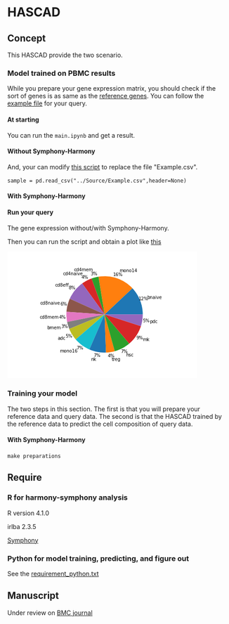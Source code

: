 # HASCAD
## Concept
This HASCAD provide the two scenario.

### Model trained on PBMC results
While you prepare your gene expression matrix, you should check if the sort of genes is as same as the [reference genes](https://github.com/holiday01/HASCAD/blob/main/Source/gene.csv).
You can follow the [example file](https://github.com/holiday01/HASCAD/blob/main/Source/Example.csv) for your query.

#### At starting
You can run the `main.ipynb` and get a result.

#### Without Symphony-Harmony
And, your can modify [this script](https://github.com/holiday01/HASCAD/blob/main/Model/main.ipynb) to replace the file "Example.csv".
```
sample = pd.read_csv("../Source/Example.csv",header=None)
```
#### With Symphony-Harmony



#### Run your query
The gene expression without/with Symphony-Harmony.

Then you can run the script and obtain a plot like [this](https://github.com/holiday01/HASCAD/blob/main/Result/result.png)

![alt text](https://github.com/holiday01/HASCAD/blob/main/Result/result.png)

### Training your model
The two steps in this section. The first is that you will prepare your reference data and query data. The second is that the HASCAD trained by the reference data to predict the cell composition of query data.

#### With Symphony-Harmony

`make preparations`

## Require
### R for harmony-symphony analysis

R version 4.1.0

irlba 2.3.5

[Symphony](https://github.com/immunogenomics/symphony)

### Python for model training, predicting, and figure out
See the [requirement_python.txt](https://github.com/holiday01/HASCAD/blob/main/requirement_python.txt)


## Manuscript
Under review on [BMC journal](https://www.biomedcentral.com/) 
